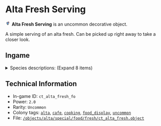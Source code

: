 # Alta Fresh Serving

<img src="https://raw.githubusercontent.com/Ceterai/Enternia/main/objects/alta/special/food/fresh/icon.png" alt="Alta Fresh Serving icon" loading="lazy" height="16px" width="auto" /> **Alta Fresh Serving** is an uncommon decorative object.

A simple serving of an alta fresh. Can be picked up right away to take a closer look.

## Ingame

<details markdown="1"><summary>Species descriptions: (Expand 8 items)</summary>

- Alta: Oa-a, a fresh! I wonder which one it is~
- Apex: A likely sweet fresh in a bowl. Should I take it?
- Avian: Ooh, a tasty fresh! I bet it tastes just as good as it looks. Only one way to find out!
- Floran: Ssome fresh. Floran shell enjoy itsss sswetnesss!
- Glitch: Hungry. I should give this fresh a taste.
- Human: Oh, this looks tasty! I think I should try it. Just a bit.
- Hylotl: What a wonderful culinary miracle! I wonder if I could claim it.
- Novakid: This goodness is smellin' very nice!

</details>

## Technical Information

- In-game ID: `ct_alta_fresh_fo`
- Power: `2.0`
- Rarity: `Uncommon`
- Colony tags: [`alta`](https://ceterai.github.io/MyEnternia/Wiki/Tags/Alta), [`cafe`](https://ceterai.github.io/MyEnternia/Wiki/Tags/Cafe), [`cooking`](https://ceterai.github.io/MyEnternia/Wiki/Tags/Cooking), [`food_display`](https://ceterai.github.io/MyEnternia/Wiki/Tags/FoodDisplay), [`uncommon`](https://ceterai.github.io/MyEnternia/Wiki/Tags/Uncommon)
- File: [`/objects/alta/special/food/fresh/ct_alta_fresh.object`](https://github.com/Ceterai/Enternia/blob/main/objects/alta/special/food/fresh/ct_alta_fresh.object)
